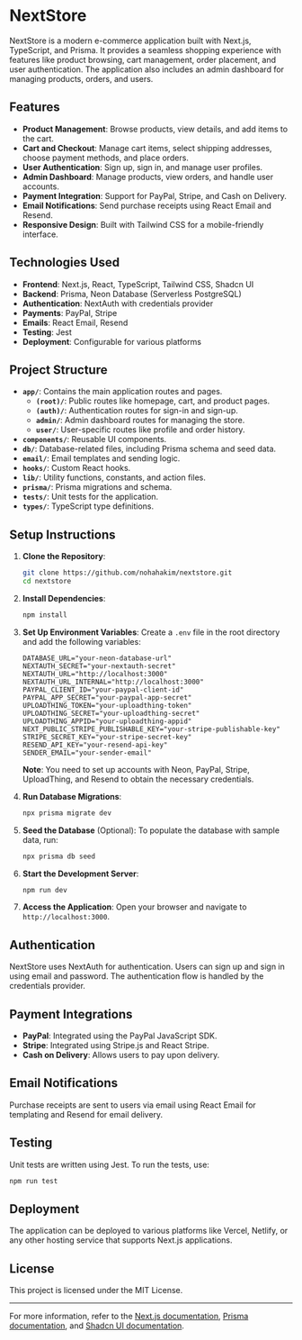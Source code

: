 # NextStore

NextStore is a modern e-commerce application built with Next.js, TypeScript, and Prisma. It provides a seamless shopping experience with features like product browsing, cart management, order placement, and user authentication. The application also includes an admin dashboard for managing products, orders, and users.

## Features

- **Product Management**: Browse products, view details, and add items to the cart.
- **Cart and Checkout**: Manage cart items, select shipping addresses, choose payment methods, and place orders.
- **User Authentication**: Sign up, sign in, and manage user profiles.
- **Admin Dashboard**: Manage products, view orders, and handle user accounts.
- **Payment Integration**: Support for PayPal, Stripe, and Cash on Delivery.
- **Email Notifications**: Send purchase receipts using React Email and Resend.
- **Responsive Design**: Built with Tailwind CSS for a mobile-friendly interface.

## Technologies Used

- **Frontend**: Next.js, React, TypeScript, Tailwind CSS, Shadcn UI
- **Backend**: Prisma, Neon Database (Serverless PostgreSQL)
- **Authentication**: NextAuth with credentials provider
- **Payments**: PayPal, Stripe
- **Emails**: React Email, Resend
- **Testing**: Jest
- **Deployment**: Configurable for various platforms

## Project Structure

- **`app/`**: Contains the main application routes and pages.
  - **`(root)/`**: Public routes like homepage, cart, and product pages.
  - **`(auth)/`**: Authentication routes for sign-in and sign-up.
  - **`admin/`**: Admin dashboard routes for managing the store.
  - **`user/`**: User-specific routes like profile and order history.
- **`components/`**: Reusable UI components.
- **`db/`**: Database-related files, including Prisma schema and seed data.
- **`email/`**: Email templates and sending logic.
- **`hooks/`**: Custom React hooks.
- **`lib/`**: Utility functions, constants, and action files.
- **`prisma/`**: Prisma migrations and schema.
- **`tests/`**: Unit tests for the application.
- **`types/`**: TypeScript type definitions.

## Setup Instructions

1. **Clone the Repository**:

   ```bash
   git clone https://github.com/nohahakim/nextstore.git
   cd nextstore
   ```

2. **Install Dependencies**:

   ```bash
   npm install
   ```

3. **Set Up Environment Variables**:
   Create a `.env` file in the root directory and add the following variables:

   ```env
   DATABASE_URL="your-neon-database-url"
   NEXTAUTH_SECRET="your-nextauth-secret"
   NEXTAUTH_URL="http://localhost:3000"
   NEXTAUTH_URL_INTERNAL="http://localhost:3000"
   PAYPAL_CLIENT_ID="your-paypal-client-id"
   PAYPAL_APP_SECRET="your-paypal-app-secret"
   UPLOADTHING_TOKEN="your-uploadthing-token"
   UPLOADTHING_SECRET="your-uploadthing-secret"
   UPLOADTHING_APPID="your-uploadthing-appid"
   NEXT_PUBLIC_STRIPE_PUBLISHABLE_KEY="your-stripe-publishable-key"
   STRIPE_SECRET_KEY="your-stripe-secret-key"
   RESEND_API_KEY="your-resend-api-key"
   SENDER_EMAIL="your-sender-email"
   ```

   **Note**: You need to set up accounts with Neon, PayPal, Stripe, UploadThing, and Resend to obtain the necessary credentials.

4. **Run Database Migrations**:

   ```bash
   npx prisma migrate dev
   ```

5. **Seed the Database** (Optional):
   To populate the database with sample data, run:

   ```bash
   npx prisma db seed
   ```

6. **Start the Development Server**:

   ```bash
   npm run dev
   ```

7. **Access the Application**:
   Open your browser and navigate to `http://localhost:3000`.

## Authentication

NextStore uses NextAuth for authentication. Users can sign up and sign in using email and password. The authentication flow is handled by the credentials provider.

## Payment Integrations

- **PayPal**: Integrated using the PayPal JavaScript SDK.
- **Stripe**: Integrated using Stripe.js and React Stripe.
- **Cash on Delivery**: Allows users to pay upon delivery.

## Email Notifications

Purchase receipts are sent to users via email using React Email for templating and Resend for email delivery.

## Testing

Unit tests are written using Jest. To run the tests, use:

```bash
npm run test
```

## Deployment

The application can be deployed to various platforms like Vercel, Netlify, or any other hosting service that supports Next.js applications.

## License

This project is licensed under the MIT License.

---

For more information, refer to the [Next.js documentation](https://nextjs.org/docs), [Prisma documentation](https://www.prisma.io/docs), and [Shadcn UI documentation](https://ui.shadcn.com/docs).
